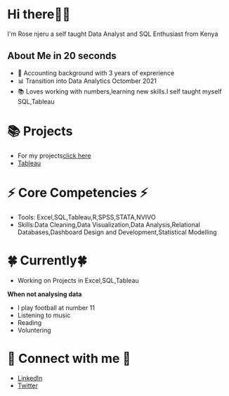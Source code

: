 # Hi there🙋‍♀️

I'm Rose njeru a self taught Data Analyst and SQL Enthusiast from Kenya 

## About Me in 20 seconds
+ 🧾 Accounting background with 3 years of exprerience
+ 📊 Transition into Data Analytics Octomber 2021
+ 📚 Loves working with numbers,learning new skills.I self taught myself SQL,Tableau

# 📚 Projects
+ For my projects[click here](https://rose-njeru.github.io/Rose-Njeru-Portfolio-Projects/)
+ [Tableau](https://public.tableau.com/app/profile/rose.karen.mwikali.njeru)


# ⚡ Core Competencies ⚡
+ Tools: Excel,SQL,Tableau,R,SPSS,STATA,NVIVO
+ Skills:Data Cleaning,Data Visualization,Data Analysis,Relational Databases,Dashboard Design and Development,Statistical Modelling

# 🍀 Currently🍀
+ Working on Projects in Excel,SQL,Tableau

**When not analysing data**
+ I play football  at number 11
+ Listening to music
+ Reading
+ Voluntering
  

# 🙌 Connect with me 🙌
+ [LinkedIn](https://www.linkedin.com/in/rosekaren-njeru/)
+ [Twitter](https://twitter.com/rose_njeruh)


